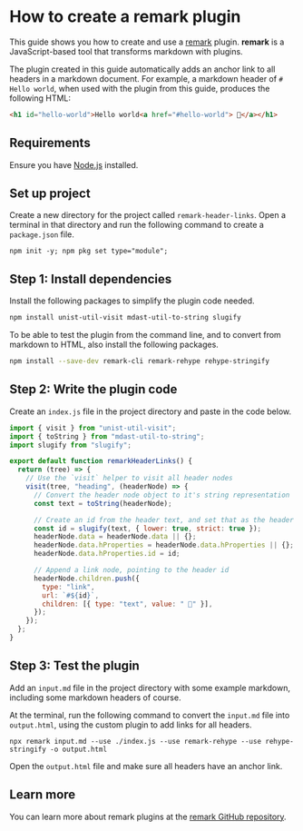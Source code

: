 # How to create a remark plugin

This guide shows you how to create and use a [remark](https://remark.js.org/) plugin. **remark** is a JavaScript-based tool that transforms markdown with plugins.

The plugin created in this guide automatically adds an anchor link to all headers in a markdown document. For example, a markdown header of `# Hello world`, when used with the plugin from this guide, produces the following HTML:

```html
<h1 id="hello-world">Hello world<a href="#hello-world"> 🔗</a></h1>
```

## Requirements

Ensure you have [Node.js](https://nodejs.org) installed.

## Set up project

Create a new directory for the project called `remark-header-links`. Open a terminal in that directory and run the following command to create a `package.json` file.

```
npm init -y; npm pkg set type="module";
```

## Step 1: Install dependencies

Install the following packages to simplify the plugin code needed.

```bash
npm install unist-util-visit mdast-util-to-string slugify
```

To be able to test the plugin from the command line, and to convert from markdown to HTML, also install the following packages.

```bash
npm install --save-dev remark-cli remark-rehype rehype-stringify
```

## Step 2: Write the plugin code

Create an `index.js` file in the project directory and paste in the code below.

```js
import { visit } from "unist-util-visit";
import { toString } from "mdast-util-to-string";
import slugify from "slugify";

export default function remarkHeaderLinks() {
  return (tree) => {
    // Use the `visit` helper to visit all header nodes
    visit(tree, "heading", (headerNode) => {
      // Convert the header node object to it's string representation
      const text = toString(headerNode);

      // Create an id from the header text, and set that as the header node id
      const id = slugify(text, { lower: true, strict: true });
      headerNode.data = headerNode.data || {};
      headerNode.data.hProperties = headerNode.data.hProperties || {};
      headerNode.data.hProperties.id = id;

      // Append a link node, pointing to the header id
      headerNode.children.push({
        type: "link",
        url: `#${id}`,
        children: [{ type: "text", value: " 🔗" }],
      });
    });
  };
}
```

## Step 3: Test the plugin

Add an `input.md` file in the project directory with some example markdown, including some markdown headers of course.

At the terminal, run the following command to convert the `input.md` file into `output.html`, using the custom plugin to add links for all headers.

```curl
npx remark input.md --use ./index.js --use remark-rehype --use rehype-stringify -o output.html
```

Open the `output.html` file and make sure all headers have an anchor link.

## Learn more

You can learn more about remark plugins at the [remark GitHub repository](https://github.com/remarkjs/remark?tab=readme-ov-file#plugins).
